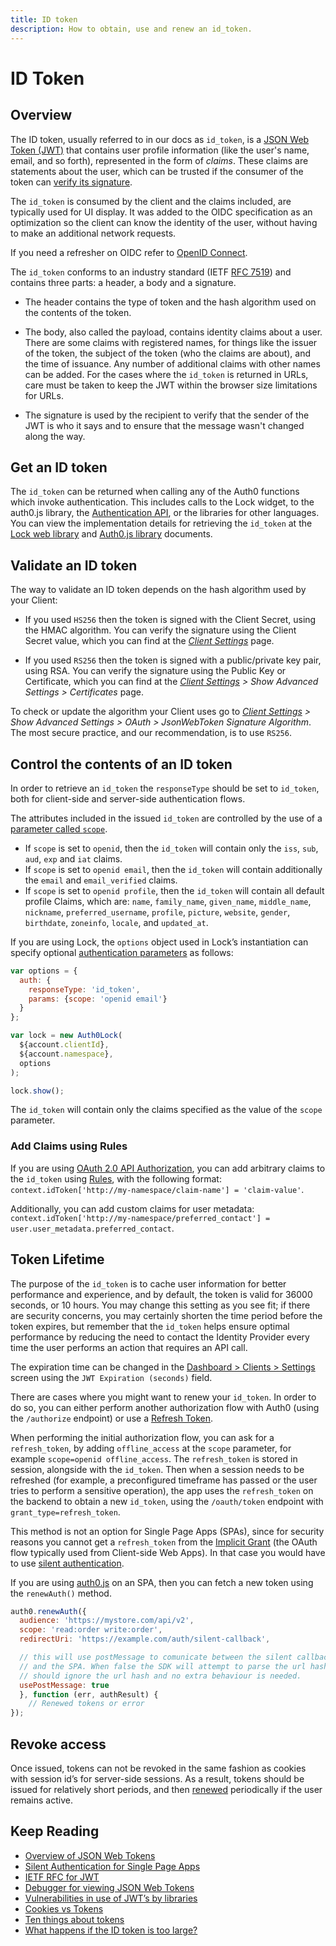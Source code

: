 ```yaml
---
title: ID token
description: How to obtain, use and renew an id_token.
---
```


# ID Token

## Overview

The ID token, usually referred to in our docs as `id_token`, is a [JSON Web Token (JWT)](/jwt) that contains user profile information (like the user's name, email, and so forth), represented in the form of _claims_. These claims are statements about the user, which can be trusted if the consumer of the token can [verify its signature](#validate-an-id-token).

The `id_token` is consumed by the client and the claims included, are typically used for UI display. It was added to the OIDC specification as an optimization so the client can know the identity of the user, without having to make an additional network requests.

<div class="alert alert-info">
If you need a refresher on OIDC refer to <a href="/protocols/oidc">OpenID Connect</a>.
</div>

The `id_token` conforms to an industry standard (IETF [RFC 7519](https://tools.ietf.org/html/rfc7519)) and contains three parts: a header, a body and a signature.

- The header contains the type of token and the hash algorithm used on the contents of the token.  

- The body, also called the payload, contains identity claims about a user.  There are some claims with registered names, for things like the issuer of the token, the subject of the token (who the claims are about), and the time of issuance.  Any number of additional claims with other names can be added. For the cases where the `id_token` is returned in URLs, care must be taken to keep the JWT within the browser size limitations for URLs.

- The signature is used by the recipient to verify that the sender of the JWT is who it says and to ensure that the message wasn't changed along the way.

## Get an ID token

The `id_token` can be returned when calling any of the Auth0 functions which invoke authentication.  This includes calls to the Lock widget, to the auth0.js library, the [Authentication API](/api/authentication), or the libraries for other languages. You can view the implementation details for retrieving the `id_token` at the [Lock web library](/libraries/lock) and [Auth0.js library](/libraries/auth0js) documents.

## Validate an ID token

The way to validate an ID token depends on the hash algorithm used by your Client:

- If you used `HS256` then the token is signed with the Client Secret, using the HMAC algorithm. You can verify the signature using the Client Secret value, which you can find at the _[Client Settings](${manage_url}/#/clients/${account.clientId}/settings)_ page.

- If you used `RS256` then the token is signed with a public/private key pair, using RSA. You can verify the signature using the Public Key or Certificate, which you can find at the _[Client Settings](${manage_url}/#/clients/${account.clientId}/settings) > Show Advanced Settings > Certificates_ page.

To check or update the algorithm your Client uses go to _[Client Settings](${manage_url}/#/clients/${account.clientId}/settings) > Show Advanced Settings > OAuth > JsonWebToken Signature Algorithm_. The most secure practice, and our recommendation, is to use `RS256`.

## Control the contents of an ID token

In order to retrieve an `id_token` the `responseType` should be set to `id_token`, both for client-side and server-side authentication flows.

The attributes included in the issued `id_token` are controlled by the use of a [parameter called `scope`](/scopes).
- If `scope` is set to `openid`, then the `id_token` will contain only the `iss`, `sub`, `aud`, `exp` and `iat` claims.
- If `scope` is set to `openid email`, then the `id_token` will contain additionally the `email` and `email_verified` claims.
- If `scope` is set to `openid profile`, then the `id_token` will contain all default profile Claims, which are: `name`, `family_name`, `given_name`, `middle_name`, `nickname`, `preferred_username`, `profile`, `picture`, `website`, `gender`, `birthdate`, `zoneinfo`, `locale`, and `updated_at`.

If you are using Lock, the `options` object used in Lock’s instantiation can specify optional [authentication parameters](/libraries/lock/v10/customization#auth-object-) as follows:

```js
var options = {
  auth: {
    responseType: 'id_token',
    params: {scope: 'openid email'}
  }
};

var lock = new Auth0Lock(
  ${account.clientId},
  ${account.namespace},
  options
);

lock.show();
```

The `id_token` will contain only the claims specified as the value of the `scope` parameter.

### Add Claims using Rules

If you are using [OAuth 2.0 API Authorization](/api-auth), you can add arbitrary claims to the `id_token` using [Rules](/rules), with the following format: `context.idToken['http://my-namespace/claim-name'] = 'claim-value'`. 

Additionally, you can add custom claims for user metadata: `context.idToken['http://my-namespace/preferred_contact'] = user.user_metadata.preferred_contact`.

## Token Lifetime

The purpose of the `id_token` is to cache user information for better performance and experience, and by default, the token is valid for 36000 seconds, or 10 hours. You may change this setting as you see fit; if there are security concerns, you may certainly shorten the time period before the token expires, but remember that the `id_token` helps ensure optimal performance by reducing the need to contact the Identity Provider every time the user performs an action that requires an API call.

The expiration time can be changed in the [Dashboard > Clients > Settings](${manage_url}/#/clients/${account.clientId}/settings) screen using the `JWT Expiration (seconds)` field.

There are cases where you might want to renew your `id_token`. In order to do so, you can either perform another authorization flow with Auth0 (using the `/authorize` endpoint) or use a [Refresh Token](/tokens/refresh-token).

When performing the initial authorization flow, you can ask for a `refresh_token`, by adding `offline_access` at the `scope` parameter, for example `scope=openid offline_access`. The `refresh_token` is stored in session, alongside with the `id_token`. Then when a session needs to be refreshed (for example, a preconfigured timeframe has passed or the user tries to perform a sensitive operation), the app uses the `refresh_token` on the backend to obtain a new `id_token`, using the `/oauth/token` endpoint with `grant_type=refresh_token`.

This method is not an option for Single Page Apps (SPAs), since for security reasons you cannot get a `refresh_token` from the [Implicit Grant](/api-auth/grant/implicit) (the OAuth flow typically used from Client-side Web Apps). In that case you would have to use [silent authentication](/api-auth/tutorials/silent-authentication).

If you are using [auth0.js](/libraries/auth0js) on an SPA, then you can fetch a new token using the `renewAuth()` method.

```js
auth0.renewAuth({
  audience: 'https://mystore.com/api/v2',
  scope: 'read:order write:order',
  redirectUri: 'https://example.com/auth/silent-callback',

  // this will use postMessage to comunicate between the silent callback
  // and the SPA. When false the SDK will attempt to parse the url hash
  // should ignore the url hash and no extra behaviour is needed.
  usePostMessage: true
  }, function (err, authResult) {
    // Renewed tokens or error
});
```

## Revoke access

Once issued, tokens can not be revoked in the same fashion as cookies with session id’s for server-side sessions.  As a result, tokens should be issued for relatively short periods, and then [renewed](#lifetime) periodically if the user remains active.

## Keep Reading

* [Overview of JSON Web Tokens](/jwt)
* [Silent Authentication for Single Page Apps](/api-auth/tutorials/silent-authentication)
* [IETF RFC for JWT](https://tools.ietf.org/html/rfc7519)
* [Debugger for viewing JSON Web Tokens](http://jwt.io/)
* [Vulnerabilities in use of JWT’s by libraries](https://auth0.com/blog/2015/03/31/critical-vulnerabilities-in-json-web-token-libraries/)
* [Cookies vs Tokens](https://auth0.com/blog/2014/01/07/angularjs-authentication-with-cookies-vs-token/)
* [Ten things about tokens](https://auth0.com/blog/2014/01/27/ten-things-you-should-know-about-tokens-and-cookies/)
* [What happens if the ID token is too large?](https://auth0.com/forum/t/id-token-is-too-large/3116)

